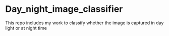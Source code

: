 # Day_night_image_classifier
This repo includes my work to classify whether the image is captured in day light or at night time
